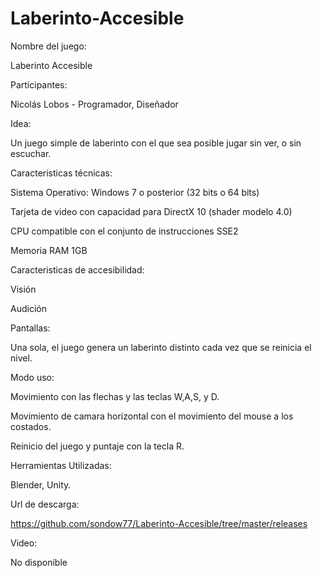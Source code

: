 # Laberinto-Accesible

Nombre del juego:

Laberinto Accesible

Participantes:

Nicolás Lobos - Programador, Diseñador

Idea:

Un juego simple de laberinto con el que sea posible jugar sin ver, o sin escuchar.

Caracteristicas técnicas:

Sistema Operativo: Windows 7 o posterior (32 bits o 64 bits)

Tarjeta de video con capacidad para DirectX 10 (shader modelo 4.0)

CPU compatible con el conjunto de instrucciones SSE2

Memoria RAM 1GB

Caracteristicas de accesibilidad:

Visión

Audición

Pantallas:

Una sola, el juego genera un laberinto distinto cada vez que se reinicia el nivel.

Modo uso:

Movimiento con las flechas y las teclas W,A,S, y D.

Movimiento de camara horizontal con el movimiento del mouse a los costados.

Reinicio del juego y puntaje con la tecla R.

Herramientas Utilizadas:

Blender, Unity.

Url de descarga:

[https://github.com/sondow77/Laberinto-Accesible/tree/master/releases
](https://github.com/nicolobos77/Laberinto-Accesible/releases/tag/1.0)

Video:

No disponible
